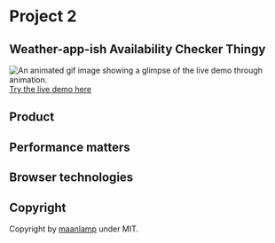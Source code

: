 # Project 2
## Weather-app-ish Availability Checker Thingy
![An animated gif image showing a glimpse of the live demo through animation.](assets/demo.gif)
[Try the live demo here]()

## Product

## Performance matters

## Browser technologies

## Copyright
Copyright by [maanlamp](https://github.com/maanlamp) under MIT.